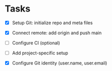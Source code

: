 # Tasks

- [x] Setup Git: initialize repo and meta files
- [x] Connect remote: add origin and push main
- [ ] Configure CI (optional)
- [ ] Add project-specific setup
- [x] Configure Git identity (user.name, user.email)

